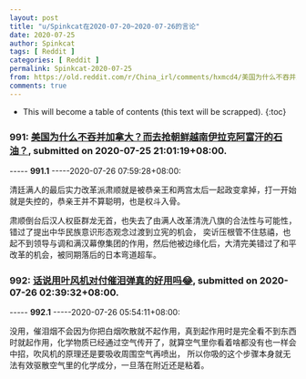 ```yaml
---
layout: post
title: "u/Spinkcat在2020-07-20~2020-07-26的言论"
date: 2020-07-25
author: Spinkcat
tags: [ Reddit ]
categories: [ Reddit ]
permalink: Spinkcat-2020-07-25
from: https://old.reddit.com/r/China_irl/comments/hxmcd4/美国为什么不吞并加拿大而去抢朝鲜越南伊拉克阿富汗的石油/
comments: true
---
```


* This will become a table of contents (this text will be scrapped).
{:toc}

### 991: [美国为什么不吞并加拿大？而去抢朝鲜越南伊拉克阿富汗的石油？](https://old.reddit.com/r/China_irl/comments/hxmcd4/美国为什么不吞并加拿大而去抢朝鲜越南伊拉克阿富汗的石油/), submitted on 2020-07-25 21:01:19+08:00.

----- __991.1__ -----2020-07-26 07:59:28+08:00:

清廷满人的最后实力改革派肃顺就是被恭亲王和两宫太后一起政变拿掉，打一开始就是失控的，恭亲王并不算聪明，也是权斗入骨。

肃顺倒台后汉人权臣群龙无首，也失去了由满人改革清洗八旗的合法性与可能性，错过了提出中华民族意识形态观念过渡到立宪的机会， 奕䜣压根管不住慈禧，也起不到领导与调和满汉幕僚集团的作用，然后他被边缘化后，大清完美错过了和平改革的机会，被同期落后的日本弯道超车。

### 992: [话说用叶风机对付催泪弹真的好用吗😂](https://old.reddit.com/r/China_irl/comments/hxrrp2/话说用叶风机对付催泪弹真的好用吗/), submitted on 2020-07-26 02:39:32+08:00.

----- __992.1__ -----2020-07-26 05:54:11+08:00:

没用，催泪烟不会因为你把白烟吹散就不起作用，真到起作用时是完全看不到东西时就起作用，化学物质已经通过空气传开了，就算空气里你看着啥都没有也一样会中招，吹风机的原理还是要吸收周围空气再喷出， 所以你吸的这个步骤本身就无法有效驱散空气里的化学成分，一旦落在附近还是粘着。

